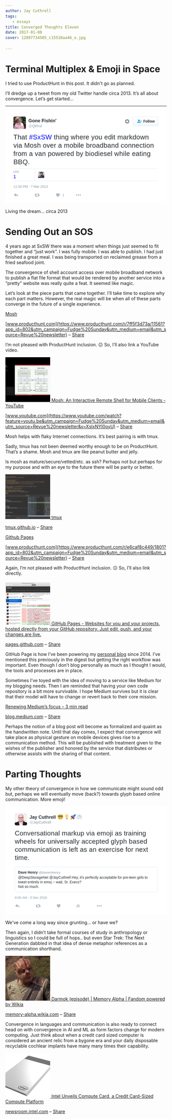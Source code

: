 ```yaml
---
author: Jay Cuthrell
tags:
   - essays
title: Converged Thoughts Eleven
date: 2017-01-08
cover: 12897734505_c15510aa46_o.jpg

---
```


# Terminal Multiplex & Emoji in Space

I tried to use ProductHunt in this post. It didn't go as planned. 

I’ll dredge up a tweet from my old Twitter handle circa 2013. It’s all about
convergence. Let’s get started...  
  
* * *  
  
[![Living the dream... circa 2013](./index_files/sxsw-thing.png) ](https://twitter.com/Qthrul/status/309923170675220481?utm_campaign=Fudge%20Sunday&utm_medium=email&utm_source=Revue%20newsletter)

Living the dream... circa 2013  
  
# Sending Out an SOS  
  
4 years ago at SxSW there was a moment when things just seemed to fit together
and “just work”. I was fully mobile. I was able to publish. I had just
finished a great meal. I was being transported on reclaimed grease from a
fried seafood joint.

The convergence of shell account access over mobile broadband network to
publish a flat file format that would be rendered by another service into a
“pretty” website was really quite a feat. It seemed like magic.

Let’s look at the piece parts that came together. I’ll take time to explore
why each part matters. However, the real magic will be when all of these parts
converge in the future of a single experience.  
  
[Mosh](https://www.producthunt.com/r/7ff5f3d73a/11561?app_id=802&utm_campaign=Fudge%20Sunday&utm_medium=email&utm_source=Revue%20newsletter)

[www.producthunt.com](https://www.producthunt.com/r/7ff5f3d73a/11561?app_id=802&utm_campaign=Fudge%20Sunday&utm_medium=email&utm_source=Revue%20newsletter) – [Share](http://rev.vu/xEq5q?utm_campaign=Issue&utm_content=share&utm_medium=email&utm_source=Fudge+Sunday)

I’m not pleased with ProductHunt inclusion. 😐 So, I’ll also link a YouTube
video.  
  
[![](./index_files/hqdefault.jpg) ](https://www.youtube.com/watch?feature=youtu.be&utm_campaign=Fudge%20Sunday&utm_medium=email&utm_source=Revue%20newsletter&v=XsIxNYl0oyU)[Mosh: An Interactive Remote Shell for Mobile Clients - YouTube](https://www.youtube.com/watch?feature=youtu.be&utm_campaign=Fudge%20Sunday&utm_medium=email&utm_source=Revue%20newsletter&v=XsIxNYl0oyU)

[www.youtube.com](https://www.youtube.com/watch?feature=youtu.be&utm_campaign=Fudge%20Sunday&utm_medium=email&utm_source=Revue%20newsletter&v=XsIxNYl0oyU) – [Share](http://rev.vu/BOJAN?utm_campaign=Issue&utm_content=share&utm_medium=email&utm_source=Fudge+Sunday)

Mosh helps with flaky Internet connections. It’s best pairing is with tmux.

Sadly, tmux has not been deemed worthy enough to be on ProductHunt. That’s a
shame. Mosh and tmux are like peanut butter and jelly.

Is mosh as mature/secure/vetted/etc. as ssh? Perhaps not but perhaps for my
purpose and with an eye to the future there will be parity or better.  
  
[![](./index_files/ss-small-tmux4.png) ](https://tmux.github.io/?utm_campaign=Fudge%20Sunday&utm_medium=email&utm_source=Revue%20newsletter)[tmux](https://tmux.github.io/?utm_campaign=Fudge%20Sunday&utm_medium=email&utm_source=Revue%20newsletter)

[tmux.github.io](https://tmux.github.io/?utm_campaign=Fudge%20Sunday&utm_medium=email&utm_source=Revue%20newsletter) – [Share](http://rev.vu/2WX43?utm_campaign=Issue&utm_content=share&utm_medium=email&utm_source=Fudge+Sunday)

[Github Pages](https://www.producthunt.com/r/e6caf8c449/1801?app_id=802&utm_campaign=Fudge%20Sunday&utm_medium=email&utm_source=Revue%20newsletter)

[www.producthunt.com](https://www.producthunt.com/r/e6caf8c449/1801?app_id=802&utm_campaign=Fudge%20Sunday&utm_medium=email&utm_source=Revue%20newsletter) – [Share](http://rev.vu/qEq99?utm_campaign=Issue&utm_content=share&utm_medium=email&utm_source=Fudge+Sunday)

Again, I’m not pleased with ProductHunt inclusion. 😐 So, I’ll also link directly.  
  
[![](./index_files/ghfm_2x.png) ](https://pages.github.com/?utm_campaign=Fudge%20Sunday&utm_medium=email&utm_source=Revue%20newsletter)[GitHub Pages - Websites for you and your projects, hosted directly from your GitHub repository. Just edit, push, and your changes are live.](https://pages.github.com/?utm_campaign=Fudge%20Sunday&utm_medium=email&utm_source=Revue%20newsletter)

[pages.github.com](https://pages.github.com/?utm_campaign=Fudge%20Sunday&utm_medium=email&utm_source=Revue%20newsletter) – [Share](http://rev.vu/QQdZO?utm_campaign=Issue&utm_content=share&utm_medium=email&utm_source=Fudge+Sunday)

GitHub Page is how I’ve been powering my [personal blog](http://jaycuthrell.com/?utm_campaign=Fudge%20Sunday&utm_medium=email&utm_source=Revue%20newsletter) since 2014. I’ve mentioned this previously in the digest but getting the right workflow was important. Even though I don’t blog personally as much as I thought I would, the tools and processes are in place.

Sometimes I’ve toyed with the idea of moving to a service like Medium for my
blogging needs. Then I am reminded that having your own code repository is a
bit more survivable. I hope Medium survives but it is clear that their model
will have to change or revert back to their core mission.  
  
[Renewing Medium’s focus – 3 min read](https://blog.medium.com/renewing-mediums-focus-98f374a960be?gi=15f6d52e1bac&utm_campaign=Fudge%20Sunday&utm_medium=email&utm_source=Revue%20newsletter)

[blog.medium.com](https://blog.medium.com/renewing-mediums-focus-98f374a960be?gi=15f6d52e1bac&utm_campaign=Fudge%20Sunday&utm_medium=email&utm_source=Revue%20newsletter) – [Share](http://rev.vu/mEdqq?utm_campaign=Issue&utm_content=share&utm_medium=email&utm_source=Fudge+Sunday)
  
Perhaps the notion of a blog post will become as formalized and quaint as the
handwritten note. Until that day comes, I expect that convergence will take
place as physical gesture on mobile devices gives rise to a communication
method. This will be published with treatment given to the wishes of the
publisher and honored by the service that distributes or otherwise assists
with the sharing of that content.  
  
# Parting Thoughts  
  
My other theory of convergence in how we communicate might sound odd but,
perhaps we will eventually move (back?) towards glyph based online
communication.  More emoji!  
  
[![We've come a long way since grunting... or have we?](./index_files/emoji-thoughts.png) ](https://twitter.com/JayCuthrell/status/805803993972649984?utm_campaign=Fudge%20Sunday&utm_medium=email&utm_source=Revue%20newsletter)

We've come a long way since grunting... or have we?  
  
Then again, I didn’t take formal courses of study in anthropology or
linguistics so I could be full of hops.. but even Star Trek: The Next
Generation dabbled in that idea of dense metaphor references as a
communication shorthand.  
  
[![](./index_files/latest.jpg) ](http://memory-alpha.wikia.com/wiki/Darmok_\(episode\)?utm_campaign=Fudge%20Sunday&utm_medium=email&utm_source=Revue%20newsletter)[Darmok (episode) | Memory Alpha | Fandom powered by Wikia](http://memory-alpha.wikia.com/wiki/Darmok_\(episode\)?utm_campaign=Fudge%20Sunday&utm_medium=email&utm_source=Revue%20newsletter)

[memory-alpha.wikia.com](http://memory-alpha.wikia.com/wiki/Darmok_\(episode\)?utm_campaign=Fudge%20Sunday&utm_medium=email&utm_source=Revue%20newsletter) – [Share](http://rev.vu/1xawj?utm_campaign=Issue&utm_content=share&utm_medium=email&utm_source=Fudge+Sunday)
  
Convergence in languages and communication is also ready to connect head on
with convergence in AI and ML as form factors change for modern computing.
Just think about when a credit card sized computer is considered an ancient
relic from a bygone era and your daily disposable recyclable cochlear implants
have many many times their capability.  
  
[![](./index_files/compute-card-2x1.jpg) ](https://newsroom.intel.com/news/intel-unveils-intel-compute-card-credit-card-sized-compute-platform/?utm_campaign=Fudge%20Sunday&utm_medium=email&utm_source=Revue%20newsletter)[Intel Unveils Compute Card, a Credit Card-Sized Compute Platform](https://newsroom.intel.com/news/intel-unveils-intel-compute-card-credit-card-sized-compute-platform/?utm_campaign=Fudge%20Sunday&utm_medium=email&utm_source=Revue%20newsletter)

[newsroom.intel.com](https://newsroom.intel.com/news/intel-unveils-intel-compute-card-credit-card-sized-compute-platform/?utm_campaign=Fudge%20Sunday&utm_medium=email&utm_source=Revue%20newsletter) – [Share](http://rev.vu/PQqDq?utm_campaign=Issue&utm_content=share&utm_medium=email&utm_source=Fudge+Sunday)
